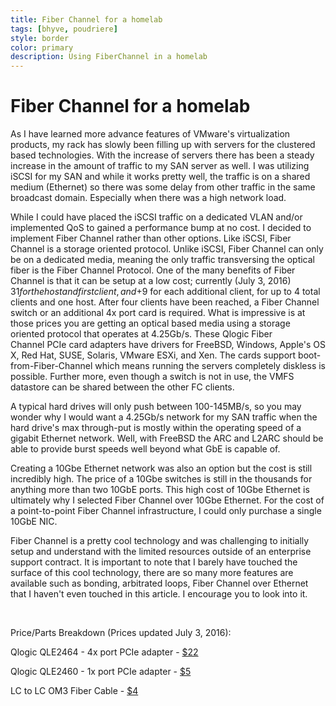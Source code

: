 ```yaml
---
title: Fiber Channel for a homelab
tags: [bhyve, poudriere]
style: border
color: primary
description: Using FiberChannel in a homelab
---
```


# Fiber Channel for a homelab

As I have learned more advance features of VMware's virtualization products, my rack has slowly been filling up with servers for the clustered based technologies. With the increase of servers there has been a steady increase in the amount of traffic to my SAN server as well. I was utilizing iSCSI for my SAN and while it works pretty well, the traffic is on a shared medium (Ethernet) so there was some delay from other traffic in the same broadcast domain. Especially when there was a high network load.

While I could have placed the iSCSI traffic on a dedicated VLAN and/or implemented QoS to gained a performance bump at no cost. I decided to implement Fiber Channel rather than other options. Like iSCSI, Fiber Channel is a storage oriented protocol. Unlike iSCSI, Fiber Channel can only be on a dedicated media, meaning the only traffic transversing the optical fiber is the Fiber Channel Protocol. One of the many benefits of Fiber Channel is that it can be setup at a low cost; currently (July 3, 2016) $31 for the host and first client, and +$9 for each additional client, for up to 4 total clients and one host. After four clients have been reached, a Fiber Channel switch or an additional 4x port card is required. What is impressive is at those prices you are getting an optical based media using a storage oriented protocol that operates at 4.25Gb/s. These Qlogic Fiber Channel PCIe card adapters have drivers for FreeBSD, Windows, Apple's OS X, Red Hat, SUSE, Solaris, VMware ESXi, and Xen. The cards support boot-from-Fiber-Channel which means running the servers completely diskless is possible. Further more, even though a switch is not in use, the VMFS datastore can be shared between the other FC clients.

A typical hard drives will only push between 100-145MB/s, so you may wonder why I would want a 4.25Gb/s network for my SAN traffic when the hard drive's max through-put is mostly within the operating speed of a gigabit Ethernet network. Well, with FreeBSD the ARC and L2ARC should be able to provide burst speeds well beyond what GbE is capable of.

Creating a 10Gbe Ethernet network was also an option but the cost is still incredibly high. The price of a 10Gbe switches is still in the thousands for anything more than two 10GbE ports. This high cost of 10Gbe Ethernet is ultimately why I selected Fiber Channel over 10Gbe Ethernet. For the cost of a point-to-point Fiber Channel infrastructure, I could only purchase a single 10GbE NIC.

Fiber Channel is a pretty cool technology and was challenging to initially setup and understand with the limited resources outside of an enterprise support contract. It is important to note that I barely have touched the surface of this cool technology, there are so many more features are available such as bonding, arbitrated loops, Fiber Channel over Ethernet that I haven't even touched in this article. I encourage you to look into it.

&nbsp;

Price/Parts Breakdown (Prices updated July 3, 2016):

Qlogic QLE2464 - 4x port PCIe adapter - <a href="http://www.ebay.com/sch/i.html?_sacat=0&amp;_from=R40&amp;_nkw=QLE2464&amp;_sop=15">$22</a>

Qlogic QLE2460 - 1x port PCIe adapter - <a href="http://www.ebay.com/sch/i.html?_odkw=QLE2464&amp;_sop=15&amp;_osacat=0&amp;_from=R40&amp;_nkw=QLE2460&amp;_sacat=0">$5</a>

LC to LC OM3 Fiber Cable - <a href="http://www.ebay.com/sch/i.html?_from=R40&amp;_sacat=0&amp;_nkw=fiber+om3+LC&amp;_sop=15">$4</a>
